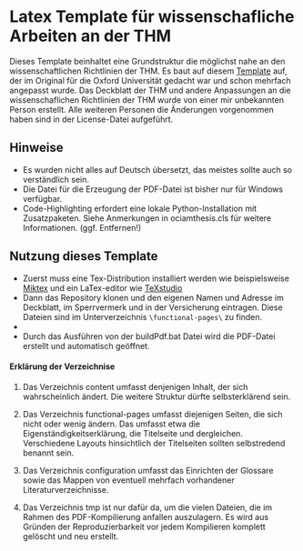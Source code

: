 # Latex Template für wissenschafliche Arbeiten an der THM

Dieses Template beinhaltet eine Grundstruktur die möglichst nahe an den wissenschaftlichen Richtlinien der THM. Es baut auf diesem [Template](https://www.oxfordechoes.com/oxford-thesis-template/) auf, der im Original für die Oxford Universität gedacht war und schon mehrfach angepasst wurde. Das Deckblatt der THM und andere Anpassungen an die wissenschaflichen Richtlinien der THM wurde von einer mir unbekannten Person erstellt. Alle weiteren Personen die Änderungen vorgenommen haben sind in der License-Datei aufgeführt.

## Hinweise
- Es wurden nicht alles auf Deutsch übersetzt, das meistes sollte auch so verständlich sein.
- Die Datei für die Erzeugung der PDF-Datei ist bisher nur für Windows verfügbar.
- Code-Highlighting erfordert eine lokale Python-Installation mit Zusatzpaketen. Siehe Anmerkungen in ociamthesis.cls für weitere Informationen. (ggf. Entfernen!)

## Nutzung dieses Template

- Zuerst muss eine Tex-Distribution installiert werden wie beispielsweise [Miktex](https://miktex.org/) und ein LaTex-editor wie [TeXstudio](https://www.texstudio.org/) 
- Dann das Repository klonen und den eigenen Namen und Adresse im Deckblatt, im Sperrvermerk und in der Versicherung eintragen. Diese Dateien sind im Unterverzeichnis `\functional-pages\` zu finden.
-
- Durch das Ausführen von der buildPdf.bat Datei wird die PDF-Datei erstellt und automatisch geöffnet. 
#### Erklärung der Verzeichnise

1.  Das Verzeichnis content umfasst denjenigen Inhalt, der sich wahrscheinlich ändert. Die weitere Struktur dürfte selbsterklärend sein.

2.  Das Verzeichnis functional-pages umfasst diejenigen Seiten, die sich nicht oder wenig ändern. Das umfasst etwa die Eigenständigkeitserklärung, die Titelseite und dergleichen. Verschiedene Layouts hinsichtlich der Titelseiten sollten selbstredend benannt sein.

3.  Das Verzeichnis configuration umfasst das Einrichten der Glossare sowie das Mappen von eventuell mehrfach vorhandener Literaturverzeichnisse.

4.  Das Verzeichnis tmp ist nur dafür da, um die vielen Dateien, die im Rahmen des PDF-Kompilierung anfallen auszulagern. Es wird aus Gründen der Reproduzierbarkeit vor jedem Kompilieren komplett gelöscht und neu erstellt.